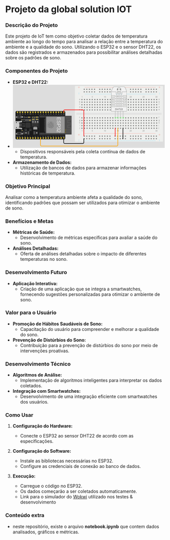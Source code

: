 # Projeto da global solution IOT

### Descrição do Projeto

Este projeto de IoT tem como objetivo coletar dados de temperatura ambiente ao longo do tempo para analisar a relação entre a temperatura do ambiente e a qualidade do sono. Utilizando o ESP32 e o sensor DHT22, os dados são registrados e armazenados para possibilitar análises detalhadas sobre os padrões de sono.

### Componentes do Projeto

- **ESP32 e DHT22:**
- ![alt text](./diagrama.png)
  - Dispositivos responsáveis pela coleta contínua de dados de temperatura.
- **Armazenamento de Dados:**
  - Utilização de bancos de dados para armazenar informações históricas de temperatura.

### Objetivo Principal

Analisar como a temperatura ambiente afeta a qualidade do sono, identificando padrões que possam ser utilizados para otimizar o ambiente de sono.

### Benefícios e Metas

- **Métricas de Saúde:**
  - Desenvolvimento de métricas específicas para avaliar a saúde do sono.
- **Análises Detalhadas:**
  - Oferta de análises detalhadas sobre o impacto de diferentes temperaturas no sono.

### Desenvolvimento Futuro

- **Aplicação Interativa:**
  - Criação de uma aplicação que se integra a smartwatches, fornecendo sugestões personalizadas para otimizar o ambiente de sono.

### Valor para o Usuário

- **Promoção de Hábitos Saudáveis de Sono:**
  - Capacitação do usuário para compreender e melhorar a qualidade do sono.
- **Prevenção de Distúrbios do Sono:**
  - Contribuição para a prevenção de distúrbios do sono por meio de intervenções proativas.

### Desenvolvimento Técnico

- **Algoritmos de Análise:**
  - Implementação de algoritmos inteligentes para interpretar os dados coletados.
- **Integração com Smartwatches:**
  - Desenvolvimento de uma integração eficiente com smartwatches dos usuários.

### Como Usar

1. **Configuração do Hardware:**
   - Conecte o ESP32 ao sensor DHT22 de acordo com as especificações.
   
2. **Configuração do Software:**
   - Instale as bibliotecas necessárias no ESP32.
   - Configure as credenciais de conexão ao banco de dados.

3. **Execução:**
   - Carregue o código no ESP32.
   - Os dados começarão a ser coletados automaticamente.
   - Link para o simulador do [Wokwi](https://wokwi.com/projects/381841485846924289) utilizado nos testes & desenvolvimento

### Conteúdo extra
- neste repositório, existe o arquivo **notebook.ipynb** que contem dados analisados, gráficos e métricas.
